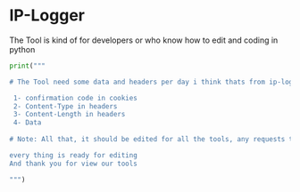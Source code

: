 # IP-Logger

The Tool is kind of for developers or who know how to edit and coding in python

```python
print("""

# The Tool need some data and headers per day i think thats from ip-logger not from me and sorry for any Disturb

 1- confirmation code in cookies
 2- Content-Type in headers
 3- Content-Length in headers
 4- Data
 
# Note: All that, it should be edited for all the tools, any requests that need to be modified, I put it in a special form

every thing is ready for editing
And thank you for view our tools

""")
```
